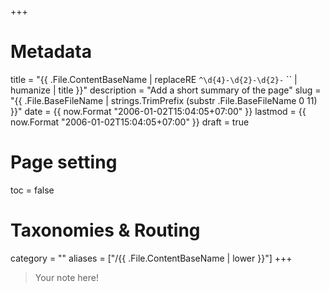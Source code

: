 +++
# Metadata
title = "{{ .File.ContentBaseName | replaceRE `^\d{4}-\d{2}-\d{2}-` `` | humanize | title }}"
description = "Add a short summary of the page" 
slug = "{{ .File.BaseFileName | strings.TrimPrefix (substr .File.BaseFileName 0 11) }}"
date = {{ now.Format "2006-01-02T15:04:05+07:00" }}
lastmod = {{ now.Format "2006-01-02T15:04:05+07:00" }}
draft = true

# Page setting
toc = false

# Taxonomies & Routing
category = ""
aliases = ["/{{ .File.ContentBaseName | lower }}"]
+++

> Your note here!
